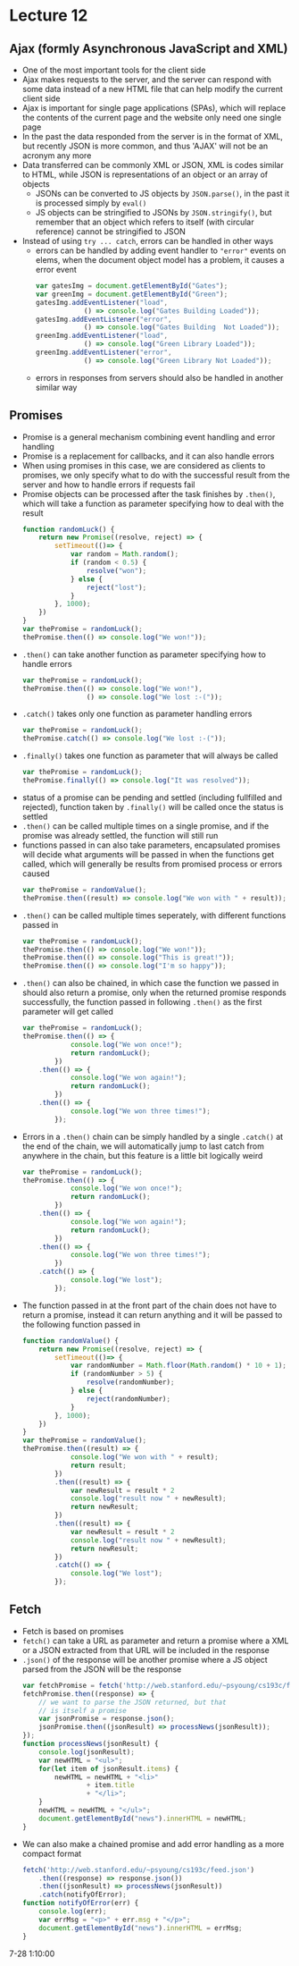 # Lecture 12

## Ajax (formly Asynchronous JavaScript and XML)
- One of the most important tools for the client side
- Ajax makes requests to the server, and the server can respond with some data instead of a new HTML file that can help modify the current client side
- Ajax is important for single page applications (SPAs), which will replace the contents of the current page and the website only need one single page
- In the past the data responded from the server is in the format of XML, but recently JSON is more common, and thus 'AJAX' will not be an acronym any more
- Data transferred can be commonly XML or JSON, XML is codes similar to HTML, while JSON is representations of an object or an array of objects
    - JSONs can be converted to JS objects by `JSON.parse()`, in the past it is processed simply by `eval()`
    - JS objects can be stringified to JSONs by `JSON.stringify()`, but remember that an object which refers to itself (with circular reference) cannot be stringified to JSON
- Instead of using `try ... catch`, errors can be handled in other ways
    - errors can be handled by adding event handler to `"error"` events on elems, when the document object model has a problem, it causes a error event
        ```js
        var gatesImg = document.getElementById("Gates");
        var greenImg = document.getElementById("Green");
        gatesImg.addEventListener("load",
                    () => console.log("Gates Building Loaded"));
        gatesImg.addEventListener("error",
                    () => console.log("Gates Building  Not Loaded"));            
        greenImg.addEventListener("load",
                    () => console.log("Green Library Loaded"));
        greenImg.addEventListener("error",
                    () => console.log("Green Library Not Loaded"));
        ```
    - errors in responses from servers should also be handled in another similar way

## Promises
- Promise is a general mechanism combining event handling and error handling
- Promise is a replacement for callbacks, and it can also handle errors
- When using promises in this case, we are considered as clients to promises, we only specify what to do with the successful result from the server and how to handle errors if requests fail
- Promise objects can be processed after the task finishes by `.then()`, which will take a function as parameter specifying how to deal with the result
    ```js
    function randomLuck() {
        return new Promise((resolve, reject) => {
            setTimeout(()=> {
                var random = Math.random();
                if (random < 0.5) {
                    resolve("won");
                } else {
                    reject("lost");
                }
            }, 1000);
        })
    }
    var thePromise = randomLuck();
    thePromise.then(() => console.log("We won!"));
    ```
- `.then()` can take another function as parameter specifying how to handle errors
    ```js
    var thePromise = randomLuck();
    thePromise.then(() => console.log("We won!"),
                    () => console.log("We lost :-("));
    ```
- `.catch()` takes only one function as parameter handling errors
    ```js
    var thePromise = randomLuck();
    thePromise.catch(() => console.log("We lost :-("));
    ```
- `.finally()` takes one function as parameter that will always be called
    ```js
    var thePromise = randomLuck();
    thePromise.finally(() => console.log("It was resolved"));
    ```
- status of a promise can be pending and settled (including fullfilled and rejected), function taken by `.finally()` will be called once the status is settled
- `.then()` can be called multiple times on a single promise, and if the promise was already settled, the function will still run
- functions passed in can also take parameters, encapsulated promises will decide what arguments will be passed in when the functions get called, which will generally be results from promised process or errors caused
    ```js
    var thePromise = randomValue();
    thePromise.then((result) => console.log("We won with " + result));
    ```
- `.then()` can be called multiple times seperately, with different functions passed in
    ```js
    var thePromise = randomLuck();
    thePromise.then(() => console.log("We won!"));
    thePromise.then(() => console.log("This is great!"));
    thePromise.then(() => console.log("I'm so happy"));
    ```
- `.then()` can also be chained, in which case the function we passed in should also return a promise, only when the returned promise responds successfully, the function passed in following `.then()` as the first parameter will get called
    ```js
    var thePromise = randomLuck();
    thePromise.then(() => {
                console.log("We won once!");
                return randomLuck();
            })
        .then(() => {
                console.log("We won again!");
                return randomLuck();
            })
        .then(() => {
                console.log("We won three times!");
            });
    ```
- Errors in a `.then()` chain can be simply handled by a single `.catch()` at the end of the chain, we will automatically jump to last catch from anywhere in the chain, but this feature is a little bit logically weird
    ```js
    var thePromise = randomLuck();
    thePromise.then(() => {
                console.log("We won once!");
                return randomLuck();
            })
        .then(() => {
                console.log("We won again!");
                return randomLuck();
            })
        .then(() => {
                console.log("We won three times!");
            })
        .catch(() => {
                console.log("We lost");
            });
    ```
- The function passed in at the front part of the chain does not have to return a promise, instead it can return anything and it will be passed to the following function passed in
    ```js
    function randomValue() {
        return new Promise((resolve, reject) => {
            setTimeout(()=> {
                var randomNumber = Math.floor(Math.random() * 10 + 1);
                if (randomNumber > 5) {
                    resolve(randomNumber);
                } else {
                    reject(randomNumber);
                }
            }, 1000);
        })
    }
    var thePromise = randomValue();
    thePromise.then((result) => {
                console.log("We won with " + result);
                return result;
            })
            .then((result) => {
                var newResult = result * 2
                console.log("result now " + newResult);
                return newResult;
            })
            .then((result) => {
                var newResult = result * 2
                console.log("result now " + newResult);
                return newResult;
            })
            .catch(() => {
                console.log("We lost");
            });
    ```

## Fetch
- Fetch is based on promises
- `fetch()` can take a URL as parameter and return a promise where a XML or a JSON extracted from that URL will be included in the response
- `.json()` of the response will be another promise where a JS object parsed from the JSON will be the response
    ```js
    var fetchPromise = fetch('http://web.stanford.edu/~psyoung/cs193c/feed.json');
    fetchPromise.then((response) => {
        // we want to parse the JSON returned, but that
        // is itself a promise
        var jsonPromise = response.json();
        jsonPromise.then((jsonResult) => processNews(jsonResult));
    });
    function processNews(jsonResult) {
        console.log(jsonResult);
        var newHTML = "<ul>";
        for(let item of jsonResult.items) {
            newHTML = newHTML + "<li>" 
                    + item.title
                    + "</li>";        
        }
        newHTML = newHTML + "</ul>";
        document.getElementById("news").innerHTML = newHTML;
    }
    ```
- We can also make a chained promise and add error handling as a more compact format
    ```js
    fetch('http://web.stanford.edu/~psyoung/cs193c/feed.json')
        .then((response) => response.json())
        .then((jsonResult) => processNews(jsonResult))
        .catch(notifyOfError);
    function notifyOfError(err) {
        console.log(err);
        var errMsg = "<p>" + err.msg + "</p>";
        document.getElementById("news").innerHTML = errMsg;
    }
    ```

7-28 1:10:00

